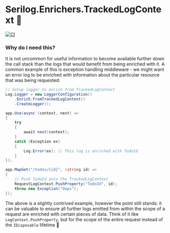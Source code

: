 # Serilog.Enrichers.TrackedLogContext 🌟
[![CI](https://github.com/CharlieJKendall/Serilog.Enrichers.TrackedLogContext/actions/workflows/ci.yml/badge.svg?branch=main)](https://github.com/CharlieJKendall/Serilog.Enrichers.TrackedLogContext/actions/workflows/ci.yml)
### Why do I need this?

It is not uncommon for useful information to become available further down the call stack than the logs that would benefit from being enriched with it. A common example of this is exception handling middleware - we might want an error log to be enriched with information about the particular resource that was being requested:

``` cs
// Setup logger to enrich from TrackedLogContext
Log.Logger = new LoggerConfiguration()
    .Enrich.FromTrackedLogContext()
    .CreateLogger();

app.Use(async (context, next) =>
{
    try
    {
        await next(context);
    }
    catch (Exception ex)
    {
        Log.Error(ex); // This log is enriched with TodoId
    }
});

app.MapGet("/todos/{id}", (string id) =>
{
    // Push TodoId onto the TrackedLogContext
    RequestLogContext.PushProperty("TodoId", id);
    throw new Exception("Oops");
});
```

The above is a slightly contrived example, however the point still stands: it can be valuable to ensure all further logs emitted from within the scope of a request are enriched with certain pieces of data. Think of it like `LogContext.PushProperty`, but for the scope of the entire request instead of the `IDisposable` lifetime 💅
